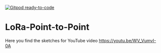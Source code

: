[![Gitpod ready-to-code](https://img.shields.io/badge/Gitpod-ready--to--code-blue?logo=gitpod)](https://gitpod.io/#https://github.com/SensorsIot/LoRa-Point-to-Point)

# LoRa-Point-to-Point

Here you find the sketches for YouTube video 
https://youtu.be/WV_VumvI-0A
